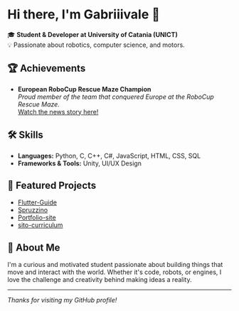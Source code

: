# Hi there, I'm Gabriiivale 👋

🎓 **Student & Developer at University of Catania (UNICT)**  
💡 Passionate about robotics, computer science, and motors.

## 🏆 Achievements

- **European RoboCup Rescue Maze Champion**  
  _Proud member of the team that conquered Europe at the RoboCup Rescue Maze._  
  [Watch the news story here!](https://www.ilgiornale.it/video/attualit/l-iis-e-fermi-r-guttuso-giarre-conquista-l-europa-terzo-2493723.html)

## 🛠️ Skills

- **Languages:** Python, C, C++, C#, JavaScript, HTML, CSS, SQL
- **Frameworks & Tools:** Unity, UI/UX Design

## 🚀 Featured Projects

- [Flutter-Guide](https://github.com/gabriiivale007/Flutter-Guide)
- [Spruzzino](https://github.com/gabriiivale007/Spruzzino)
- [Portfolio-site](https://github.com/gabriiivale007/Portfolio-site)
- [sito-curriculum](https://github.com/gabriiivale007/sito-curriculum)

## 🔗 About Me

I'm a curious and motivated student passionate about building things that move and interact with the world. Whether it's code, robots, or engines, I love the challenge and creativity behind making ideas a reality.

---

_Thanks for visiting my GitHub profile!_
